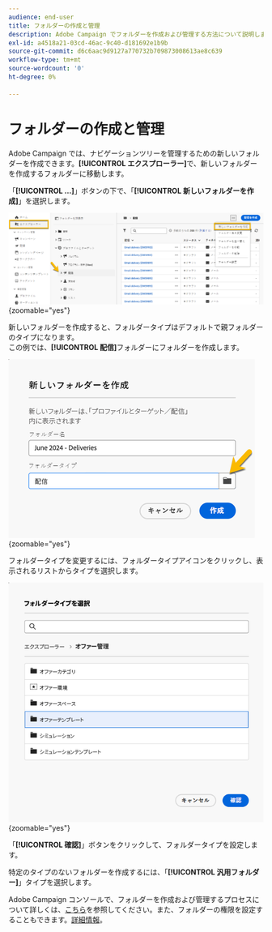 ```yaml
---
audience: end-user
title: フォルダーの作成と管理
description: Adobe Campaign でフォルダーを作成および管理する方法について説明します
exl-id: a4518a21-03cd-46ac-9c40-d181692e1b9b
source-git-commit: d6c6aac9d9127a770732b709873008613ae8c639
workflow-type: tm+mt
source-wordcount: '0'
ht-degree: 0%

---
```


# フォルダーの作成と管理

Adobe Campaign では、ナビゲーションツリーを管理するための新しいフォルダーを作成できます。**[!UICONTROL エクスプローラー]**&#x200B;で、新しいフォルダーを作成するフォルダーに移動します。

「**[!UICONTROL …]**」ボタンの下で、「**[!UICONTROL 新しいフォルダーを作成]**」を選択します。

![「...」ボタンの下の「新しいフォルダーを作成」オプションを示すスクリーンショット](assets/folder_create.png){zoomable="yes"}

新しいフォルダーを作成すると、フォルダータイプはデフォルトで親フォルダーのタイプになります。\
この例では、**[!UICONTROL 配信]**&#x200B;フォルダーにフォルダーを作成します。

![配信フォルダーで作成した新しいフォルダーを示すスクリーンショット](assets/folder_new.png){zoomable="yes"}

フォルダータイプを変更するには、フォルダータイプアイコンをクリックし、表示されるリストからタイプを選択します。

![選択可能なフォルダータイプのリストを示すスクリーンショット](assets/folder_type.png){zoomable="yes"}

「**[!UICONTROL 確認]**」ボタンをクリックして、フォルダータイプを設定します。

特定のタイプのないフォルダーを作成するには、「**[!UICONTROL 汎用フォルダー]**」タイプを選択します。

Adobe Campaign コンソールで、フォルダーを作成および管理するプロセスについて詳しくは、[こちら](https://experienceleague.adobe.com/ja/docs/campaign/campaign-v8/config/configuration/folders-and-views)を参照してください。また、フォルダーの権限を設定することもできます。[詳細情報](https://experienceleague.adobe.com/ja/docs/campaign/campaign-v8/admin/permissions/folder-permissions)。